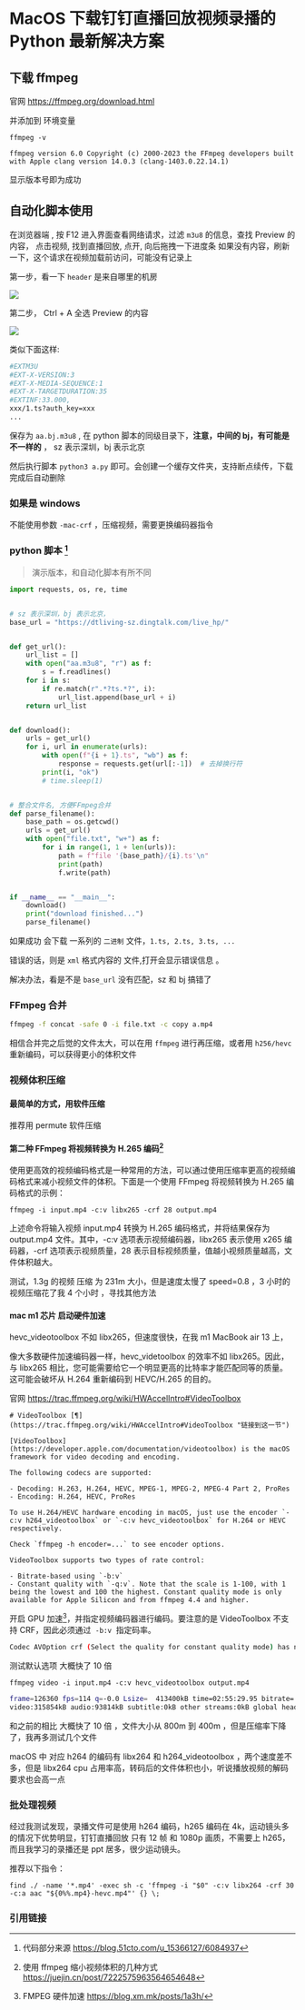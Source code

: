 # MacOS 下载钉钉直播回放视频录播的 Python 最新解决方案

## 下载 ffmpeg

官网 https://ffmpeg.org/download.html

并添加到 环境变量 

```shell
ffmpeg -v

ffmpeg version 6.0 Copyright (c) 2000-2023 the FFmpeg developers built with Apple clang version 14.0.3 (clang-1403.0.22.14.1)
```

显示版本号即为成功

## 自动化脚本使用

在浏览器端 , 按 F12 进入界面查看网络请求，过滤 `m3u8` 的信息，查找 Preview 的内容，
点击视频, 找到直播回放, 点开, 向后拖拽一下进度条
如果没有内容，刷新一下，这个请求在视频加载前访问，可能没有记录上

第一步，看一下 `header` 是来自哪里的机房


![](./_images/dingtalkdownload-01.png)

第二步， Ctrl + A 全选 Preview 的内容 

![](./_images/dingtalkdownload-02.png)

类似下面这样:

```sh
#EXTM3U
#EXT-X-VERSION:3
#EXT-X-MEDIA-SEQUENCE:1
#EXT-X-TARGETDURATION:35
#EXTINF:33.000,
xxx/1.ts?auth_key=xxx
...
```


保存为 ​​`aa.bj.m3u8` ​​, 在 python 脚本的同级目录下，**注意，中间的 bj，有可能是不一样的** ， sz 表示深圳，bj 表示北京 

然后执行脚本 `python3 a.py` 即可。会创建一个缓存文件夹，支持断点续传，下载完成后自动删除

### 如果是 windows

不能使用参数 `-mac-crf` ，压缩视频，需要更换编码器指令

### python 脚本 [^1]

> 演示版本，和自动化脚本有所不同

```python
import requests, os, re, time


# sz 表示深圳，bj 表示北京，
base_url = "https://dtliving-sz.dingtalk.com/live_hp/"


def get_url():
    url_list = []
    with open("aa.m3u8", "r") as f:
        s = f.readlines()
    for i in s:
        if re.match(r".*?ts.*?", i):
            url_list.append(base_url + i)
    return url_list


def download():
    urls = get_url()
    for i, url in enumerate(urls):
        with open(f"{i + 1}.ts", "wb") as f:
            response = requests.get(url[:-1])  # 去掉换行符
        print(i, "ok")
        # time.sleep(1)


# 整合文件名, 方便FFmpeg合并
def parse_filename():
    base_path = os.getcwd()
    urls = get_url()
    with open("file.txt", "w+") as f:
        for i in range(1, 1 + len(urls)):
            path = f"file '{base_path}/{i}.ts'\n"
            print(path)
            f.write(path)


if __name__ == "__main__":
    download()
    print("download finished...")
    parse_filename()
```

如果成功 会下载 一系列的 `二进制` 文件，`1.ts, 2.ts, 3.ts, ...`

错误的话，则是 `xml` 格式内容的 文件,打开会显示错误信息 。

解决办法，看是不是 `base_url` 没有匹配，sz 和 bj 搞错了

### FFmpeg 合并

```sh
ffmpeg -f concat -safe 0 -i file.txt -c copy a.mp4
```

相信合并完之后觉的文件太大，可以在用 `ffmpeg` 进行再压缩，或者用 `h256/hevc` 重新编码，可以获得更小的体积文件

### 视频体积压缩

#### 最简单的方式，用软件压缩

推荐用 permute 软件压缩

#### 第二种 FFmpeg 将视频转换为 H.265 编码[^2]

使用更高效的视频编码格式是一种常用的方法，可以通过使用压缩率更高的视频编码格式来减小视频文件的体积。下面是一个使用 FFmpeg 将视频转换为 H.265 编码格式的示例：

`ffmpeg -i input.mp4 -c:v libx265 -crf 28 output.mp4`

上述命令将输入视频 input.mp4 转换为 H.265 编码格式，并将结果保存为 output.mp4 文件。其中，-c:v 选项表示视频编码器，libx265 表示使用 x265 编码器，-crf 选项表示视频质量，28 表示目标视频质量，值越小视频质量越高，文件体积越大。

测试，1.3g 的视频 压缩 为 231m 大小，但是速度太慢了 speed=0.8 ，3 小时的视频压缩花了我 4 个小时 ，寻找其他方法

#### mac m1 芯片 启动硬件加速

hevc_videotoolbox 不如 libx265，但速度很快，在我 m1 MacBook air 13 上，

像大多数硬件加速编码器一样，hevc_videtoolbox 的效率不如 libx265。因此，与 libx265 相比，您可能需要给它一个明显更高的比特率才能匹配同等的质量。这可能会破坏从 H.264 重新编码到 HEVC/H.265 的目的。

官网 https://trac.ffmpeg.org/wiki/HWAccelIntro#VideoToolbox

```
# VideoToolbox [¶](https://trac.ffmpeg.org/wiki/HWAccelIntro#VideoToolbox "链接到这一节")

[​VideoToolbox](https://developer.apple.com/documentation/videotoolbox) is the macOS framework for video decoding and encoding.

The following codecs are supported:

- Decoding: H.263, H.264, HEVC, MPEG-1, MPEG-2, MPEG-4 Part 2, ProRes
- Encoding: H.264, HEVC, ProRes

To use H.264/HEVC hardware encoding in macOS, just use the encoder `-c:v h264_videotoolbox` or `-c:v hevc_videotoolbox` for H.264 or HEVC respectively.

Check `ffmpeg -h encoder=...` to see encoder options.

VideoToolbox supports two types of rate control:

- Bitrate-based using `-b:v`
- Constant quality with `-q:v`. Note that the scale is 1-100, with 1 being the lowest and 100 the highest. Constant quality mode is only available for Apple Silicon and from ffmpeg 4.4 and higher.
```

开启 GPU 加速[^3]，并指定视频编码器进行编码。要注意的是 VideoToolbox 不支持 CRF，因此必须通过  `-b:v`  指定码率。

```sh
Codec AVOption crf (Select the quality for constant quality mode) has not been used for any stream. The most likely reason is either wrong type (e.g. a video option with no video streams) or that it is a private option of some encoder which was not actually used for any stream.
```

测试默认选项 大概快了 10 倍

`ffmpeg video -i input.mp4 -c:v hevc_videotoolbox output.mp4`

```sh
frame=126360 fps=114 q=-0.0 Lsize=  413400kB time=02:55:29.95 bitrate= 321.6kbits/s dup=663 drop=0 speed=9.51x
video:315854kB audio:93814kB subtitle:0kB other streams:0kB global headers:0kB muxing overhead: 0.910847%
```

和之前的相比 大概快了 10 倍 ，文件大小从 800m 到 400m ，但是压缩率下降了，我再多测试几个文件

macOS 中 对应 h264 的编码有 libx264 和 h264_videotoolbox ，两个速度差不多，但是 libx264 cpu 占用率高，转码后的文件体积也小，听说播放视频的解码要求也会高一点

### 批处理视频

经过我测试发现，录播文件可是使用 h264 编码，h265 编码在 4k，运动镜头多的情况下优势明显，钉钉直播回放 只有 12 帧 和 1080p 画质，不需要上 h265，而且我学习的录播还是 ppt 居多，很少运动镜头。

推荐以下指令：

`find ./ -name '*.mp4' -exec sh -c 'ffmpeg -i "$0" -c:v libx264 -crf 30 -c:a aac "${0%%.mp4}-hevc.mp4"' {} \;`

### 引用链接

[^1]: 代码部分来源 https://blog.51cto.com/u_15366127/6084937
[^2]: 使用 ffmpeg 缩小视频体积的几种方式 https://juejin.cn/post/7222575963564654648
[^3]: FMPEG 硬件加速 https://blog.xm.mk/posts/1a3h/
